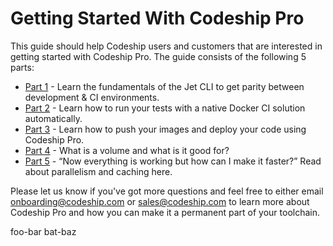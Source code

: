 # Getting Started With Codeship Pro

This guide should help Codeship users and customers that are interested in getting started with Codeship Pro. The guide consists of the following 5 parts:

* [Part 1](https://documentation.codeship.com/pro/getting-started/getting-started) - Learn the fundamentals of the Jet CLI to get parity between development & CI environments.
* [Part 2](https://documentation.codeship.com/pro/getting-started/getting-started-part-two) - Learn how to run your tests with a native Docker CI solution automatically.
* [Part 3](https://documentation.codeship.com/pro/getting-started/getting-started-part-three) - Learn how to push your images and deploy your code using Codeship Pro.
* [Part 4](https://documentation.codeship.com/pro/getting-started/getting-started-part-four) - What is a volume and what is it good for?
* [Part 5](https://documentation.codeship.com/pro/getting-started/getting-started-part-five) - “Now everything is working but how can I make it faster?” Read about parallelism and caching here.

Please let us know if you've got more questions and feel free to either email onboarding@codeship.com or sales@codeship.com to learn more about Codeship Pro and how you can make it a permanent part of your toolchain.

foo-bar
bat-baz
